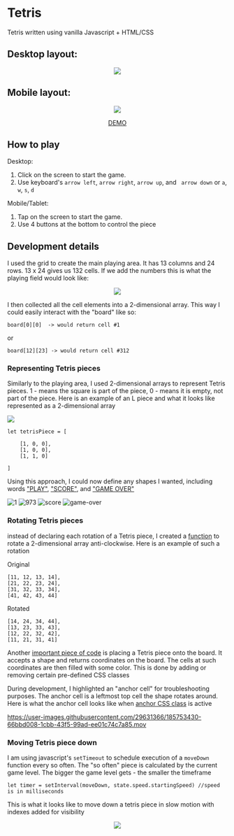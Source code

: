 # Tetris
Tetris written using vanilla Javascript + HTML/CSS

## Desktop layout:

<p align="center">
  <img src="https://user-images.githubusercontent.com/29631366/185742181-206accd6-2839-4957-ac91-10206018bf53.png">
</p>

## Mobile layout:

<p align="center">
  <img src="https://user-images.githubusercontent.com/29631366/185744013-b02df86c-6ab9-47f2-8953-2b82837098a9.png">
</p>

<p align="center">
  <a href="https://povorozniuk.github.io/Tetris">DEMO</a>
</p>

## How to play

Desktop:

1. Click on the screen to start the game. 
2. Use keyboard's `arrow left`, `arrow right`, `arrow up`, and ` arrow down` or `a`, `w`, `s`, `d`

Mobile/Tablet:

1. Tap on the screen to start the game. 
2. Use 4 buttons at the bottom to control the piece

## Development details

I used the grid to create the main playing area. It has 13 columns and 24 rows. 13 x 24 gives us 132 cells. If we add the numbers this is what the playing field would look like:

<p align="center">
  <img src="https://user-images.githubusercontent.com/29631366/185746027-476393ba-8137-4ed9-9b69-2f5727fe8a45.gif">
</p>

I then collected all the cell elements into a 2-dimensional array. This way I could easily interact with the "board" like so: 

```
board[0][0]  -> would return cell #1 
```

or

```
board[12][23] -> would return cell #312
```

### Representing Tetris pieces

Similarly to the playing area, I used 2-dimensional arrays to represent Tetris pieces. 1 - means the square is part of the piece, 0 - means it is empty, not part of the piece. Here is an example of an L piece and what it looks like represented as a 2-dimensional array

<p align="left">
  <img src="https://user-images.githubusercontent.com/29631366/185751840-2bbd3335-dd04-4df4-a7aa-bd9c1a3d64e0.png">
</p>

```
let tetrisPiece = [

    [1, 0, 0],
    [1, 0, 0],
    [1, 1, 0]

]
```

Using this approach, I could now define any shapes I wanted, including words ["PLAY"](https://github.com/povorozniuk/Tetris/blob/main/tetris.js#L60-L86), ["SCORE"](https://github.com/povorozniuk/Tetris/blob/main/tetris.js#L116-L145), and ["GAME OVER"](https://github.com/povorozniuk/Tetris/blob/main/tetris.js#L89-L114)


![1](https://user-images.githubusercontent.com/29631366/185754918-b9985206-f425-44cd-a11b-851ecc75feb7.png)
![973](https://user-images.githubusercontent.com/29631366/185754919-8aa40ce4-6edc-4a64-bb08-f91c5b281f5c.png)
![score](https://user-images.githubusercontent.com/29631366/185754920-20199591-8d1a-4d3a-a3e4-3d6ed0760965.png)
![game-over](https://user-images.githubusercontent.com/29631366/185754921-88d8d2fc-4a98-4657-862d-d64fa1cc4332.png)

### Rotating Tetris pieces

instead of declaring each rotation of a Tetris piece, I created a [function](https://github.com/povorozniuk/Tetris/blob/main/tetris.js#L231-L270) to rotate a 2-dimensional array anti-clockwise. Here is an example of such a rotation

Original

```
[11, 12, 13, 14],
[21, 22, 23, 24],
[31, 32, 33, 34],
[41, 42, 43, 44]
```

Rotated

```
[14, 24, 34, 44],
[13, 23, 33, 43],
[12, 22, 32, 42],
[11, 21, 31, 41]
```


Another [important piece of code](https://github.com/povorozniuk/Tetris/blob/main/tetris.js#L770-L798) is placing a Tetris piece onto the board. It accepts a shape and returns coordinates on the board. The cells at such coordinates are then filled with some color. This is done by adding or removing certain pre-defined CSS classes


During development, I highlighted an "anchor cell" for troubleshooting purposes. The anchor cell is a leftmost top cell the shape rotates around. Here is what the anchor cell looks like when [anchor CSS class](https://github.com/povorozniuk/Tetris/blob/main/main.css#L67-L69) is active



https://user-images.githubusercontent.com/29631366/185753430-66bbd008-1cbb-43f5-99ad-ee01c74c7a85.mov



### Moving Tetris piece down

I am using javascript's `setTimeout` to schedule execution of a `moveDown` function every so often. The "so often" piece is calculated by the current game level. The bigger the game level gets - the smaller the timeframe

```
let timer = setInterval(moveDown, state.speed.startingSpeed) //speed is in milliseconds
```


This is what it looks like to move down a tetris piece in slow motion with indexes added for visibility


<p align="center">
  <img src="https://user-images.githubusercontent.com/29631366/185755290-421da61c-2515-4241-a642-e9150d356a35.gif">
</p>

